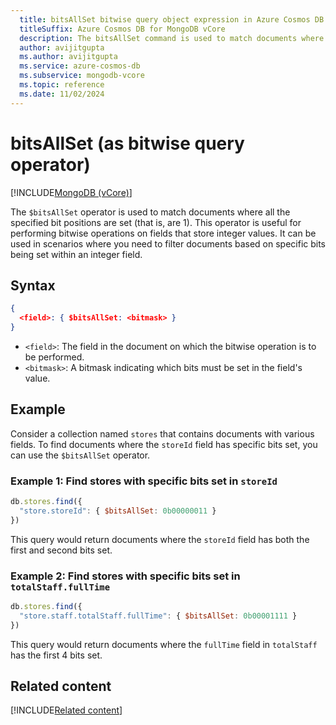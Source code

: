 ```yaml
---
  title: bitsAllSet bitwise query object expression in Azure Cosmos DB for MongoDB vCore
  titleSuffix: Azure Cosmos DB for MongoDB vCore
  description: The bitsAllSet command is used to match documents where all the specified bit positions are set.
  author: avijitgupta
  ms.author: avijitgupta
  ms.service: azure-cosmos-db
  ms.subservice: mongodb-vcore
  ms.topic: reference
  ms.date: 11/02/2024
---
```


# bitsAllSet (as bitwise query operator)

[!INCLUDE[MongoDB (vCore)](~/reusable-content/ce-skilling/azure/includes/cosmos-db/includes/appliesto-mongodb-vcore.md)]

The `$bitsAllSet` operator is used to match documents where all the specified bit positions are set (that is, are 1). This operator is useful for performing bitwise operations on fields that store integer values. It can be used in scenarios where you need to filter documents based on specific bits being set within an integer field.

## Syntax

```json
{
  <field>: { $bitsAllSet: <bitmask> }
}
```

- `<field>`: The field in the document on which the bitwise operation is to be performed.
- `<bitmask>`: A bitmask indicating which bits must be set in the field's value.

## Example

Consider a collection named `stores` that contains documents with various fields. To find documents where the `storeId` field has specific bits set, you can use the `$bitsAllSet` operator.

### Example 1: Find stores with specific bits set in `storeId`

```javascript
db.stores.find({
  "store.storeId": { $bitsAllSet: 0b00000011 }
})
```

This query would return documents where the `storeId` field has both the first and second bits set.

### Example 2: Find stores with specific bits set in `totalStaff.fullTime`

```javascript
db.stores.find({
  "store.staff.totalStaff.fullTime": { $bitsAllSet: 0b00001111 }
})
```

This query would return documents where the `fullTime` field in `totalStaff` has the first 4 bits set.


## Related content

[!INCLUDE[Related content](../includes/related-content.md)]
